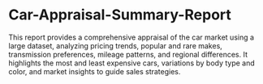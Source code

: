 # Car-Appraisal-Summary-Report
This report provides a comprehensive appraisal of the car market using a large dataset, analyzing pricing trends, popular and rare makes, transmission preferences, mileage patterns, and regional differences. It highlights the most and least expensive cars, variations by body type and color, and market insights to guide sales strategies.
